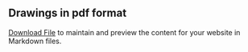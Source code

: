 ## Drawings in pdf format

[Download File](https://github.com/304B/concept/edit/gh-pages/index.md) to maintain and preview the content for your website in Markdown files.



